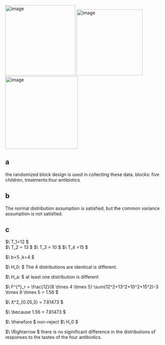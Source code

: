 <img width="220" alt="image" src="https://github.com/user-attachments/assets/b3e7ac73-e23a-4cb4-a05e-e303100d7423" />
<img width="207" alt="image" src="https://github.com/user-attachments/assets/da3b2808-123c-4785-83a0-ff581f0fbdd1" />
<img width="227" alt="image" src="https://github.com/user-attachments/assets/f08ca726-8ab4-4992-b983-b58dc5a0c1d0" />

## a
the randomized block design is used in collecting these data.
blocks: five children, treatments:four antibiotics

## b
The normal distribution assumption is satisfied, but the common variance assumption is not satisfied.

## c
$\ T_1=12 \$  
$\ T_2 = 13 \$
$\ T_3 = 10 \$
$\ T_4 =15 \$

$\ b=5 ,k=4 \$

$\ H_0: \$
The 4 distributions are identical is different.

$\ H_a: \$
at least one distribution is different

$\ F^{*}_r = \frac{12}{8 \times 4 \times 5} \sum(12^2+13^2+10^2+15^2)-3 \times 8 \times 5 = 1.56 \$

$\ X^2_{0.05,3} = 7.81473 \$

$\ \because 1.56 < 7.81473 \$

 $\ \therefore \$
 non-reject
 $\ H_0 \$

 $\ \Rightarrow \$
 there is no siginificant difference in the distributions of responses to the tastes of the four antibiotics.


